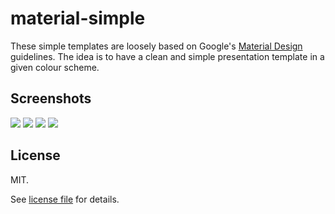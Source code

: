 # material-simple

These simple templates are loosely based on Google's [Material Design](https://material.google.com/) guidelines. The idea is to have a clean and simple presentation template in a given colour scheme.

## Screenshots

![](https://raw.githubusercontent.com/dohliam/libreoffice-impress-templates/master/user-contrib/material_simple/material_blue/Thumbnails/thumbnail.png)
![](https://raw.githubusercontent.com/dohliam/libreoffice-impress-templates/master/user-contrib/material_simple/material_green/Thumbnails/thumbnail.png)
![](https://raw.githubusercontent.com/dohliam/libreoffice-impress-templates/master/user-contrib/material_simple/material_red/Thumbnails/thumbnail.png)
![](https://raw.githubusercontent.com/dohliam/libreoffice-impress-templates/master/user-contrib/material_simple/material_pink/Thumbnails/thumbnail.png)

## License

MIT.

See [license file](LICENSE) for details.

